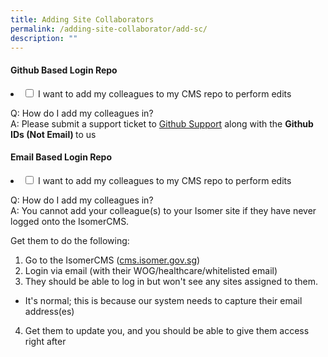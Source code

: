 ```yaml
---
title: Adding Site Collaborators
permalink: /adding-site-collaborator/add-sc/
description: ""
---
```

#### Github Based Login Repo

<li><input id="accordion1;" type="checkbox">
<label for="accordion1;">I want to add my colleagues to my CMS repo to perform edits</label><div>
<p></p><p>Q: How do I add my colleagues in?
<br>
	A: Please submit a support ticket to <a href="mailto:support@github.com">Github Support</a> along with the <b>Github IDs (Not Email) </b> to us<br></p></div></li>
	
#### Email Based Login Repo

<li><input id="accordion2;" type="checkbox">
<label for="accordion2;">I want to add my colleagues to my CMS repo to perform edits</label><div>
<p></p><p>Q: How do I add my colleagues in?
<br>
	A: You cannot add your colleague(s) to your Isomer site if they have never logged onto the IsomerCMS.

  
Get them to do the following:&nbsp;

1.  Go to the IsomerCMS ([cms.isomer.gov.sg](http://cms.isomer.gov.sg/))
2.  Login via email (with their WOG/healthcare/whitelisted email)&nbsp;
3.  They should be able to log in but won't see any sites assigned to them.
* It's normal; this is because our system needs to capture their email address(es)
4.  Get them to update you, and you should be able to give them access right after</p></div></li>